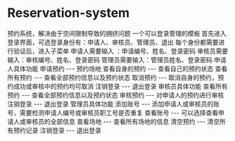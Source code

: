 # Reservation-system
预约系统，解决由于空间限制导致的拥挤问题
一个可以登录管理的模板 首先进入登录界面，可选登录身份有：申请人、审核员、管理员、退出
每个身份都需要进行验证后，进入子菜单
申请人需要输入 ：申请编号、姓名、登录密码 审核员需要输入：审核编号、姓名、登录密码 管理员需要输入：管理员姓名、登录密码
申请人具体功能 申请预约 --- 预约场地 查看自身的预约 --- 查看自己的预约状态 查看所有预约 --- 查看全部预约信息以及预约状态 取消预约 --- 取消自身的预约，预约成功或审核中的预约均可取消 注销登录 --- 退出登录
审核员具体功能 查看所有预约 --- 查看全部预约信息以及预约状态 审核预约 --- 对申请人的预约进行审核 注销登录 --- 退出登录
管理员具体功能 添加账号 --- 添加申请人或审核员的账号，需要检测申请人编号或审核员职工号是否重复 查看账号 --- 可以选择查看申请人或审核员的全部信息 查看场地 --- 查看所有场地的信息 清空预约 --- 清空所有预约记录
注销登录 --- 退出登录
